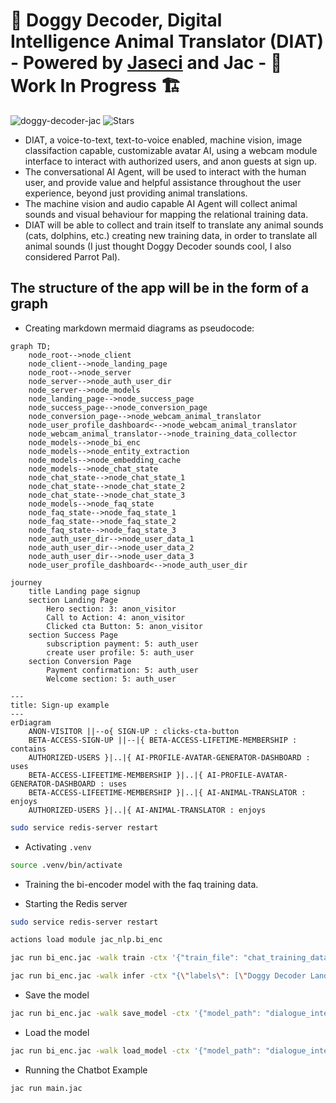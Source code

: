 # 🐶 Doggy Decoder, Digital Intelligence Animal Translator (DIAT) - Powered by [Jaseci](https://github.com/Jaseci-Labs/jaseci) and Jac - 🚧 Work In Progress 🏗

<p align="left">
<img src="https://komarev.com/ghpvc/?username=doggy-decoder-jac&label=Profile%20views&color=f79952&style=flat" alt="doggy-decoder-jac" />
<img alt="Stars" src="https://img.shields.io/github/stars/WrappedUsername/doggy-decoder-jac?style=flat-square&labelColor=343b41"/>
</p>

- DIAT, a voice-to-text, text-to-voice enabled, machine vision, image classifaction capable, customizable avatar AI, using a webcam module interface to interact with authorized users, and anon guests at sign up.
- The conversational AI Agent, will be used to interact with the human user, and provide value and helpful assistance throughout the user experience, beyond just providing animal translations.
- The machine vision and audio capable AI Agent will collect animal sounds and visual behaviour for mapping the relational training data.
- DIAT will be able to collect and train itself to translate any animal sounds (cats, dolphins, etc.) creating new training data, in order to translate all animal sounds (I just thought Doggy Decoder sounds cool, I also considered Parrot Pal).

## The structure of the app will be in the form of a graph

- Creating markdown mermaid diagrams as pseudocode:

```mermaid
graph TD;
    node_root-->node_client
    node_client-->node_landing_page
    node_root-->node_server
    node_server-->node_auth_user_dir
    node_server-->node_models
    node_landing_page-->node_success_page
    node_success_page-->node_conversion_page
    node_conversion_page-->node_webcam_animal_translator
    node_user_profile_dashboard<-->node_webcam_animal_translator
    node_webcam_animal_translator-->node_training_data_collector
    node_models-->node_bi_enc
    node_models-->node_entity_extraction
    node_models-->node_embedding_cache
    node_models-->node_chat_state
    node_chat_state-->node_chat_state_1
    node_chat_state-->node_chat_state_2
    node_chat_state-->node_chat_state_3
    node_models-->node_faq_state
    node_faq_state-->node_faq_state_1
    node_faq_state-->node_faq_state_2
    node_faq_state-->node_faq_state_3
    node_auth_user_dir-->node_user_data_1
    node_auth_user_dir-->node_user_data_2
    node_auth_user_dir-->node_user_data_3
    node_user_profile_dashboard<-->node_auth_user_dir
```

```mermaid
journey
    title Landing page signup
    section Landing Page
        Hero section: 3: anon_visitor
        Call to Action: 4: anon_visitor
        Clicked cta Button: 5: anon_visitor
    section Success Page
        subscription payment: 5: auth_user
        create user profile: 5: auth_user
    section Conversion Page
        Payment confirmation: 5: auth_user
        Welcome section: 5: auth_user
```

```mermaid
---
title: Sign-up example
---
erDiagram
    ANON-VISITOR ||--o{ SIGN-UP : clicks-cta-button
    BETA-ACCESS-SIGN-UP ||--|{ BETA-ACCESS-LIFETIME-MEMBERSHIP : contains
    AUTHORIZED-USERS }|..|{ AI-PROFILE-AVATAR-GENERATOR-DASHBOARD : uses
    BETA-ACCESS-LIFEETIME-MEMBERSHIP }|..|{ AI-PROFILE-AVATAR-GENERATOR-DASHBOARD : uses
    BETA-ACCESS-LIFEETIME-MEMBERSHIP }|..|{ AI-ANIMAL-TRANSLATOR : enjoys
    AUTHORIZED-USERS }|..|{ AI-ANIMAL-TRANSLATOR : enjoys
```

```bash
sudo service redis-server restart
```

- Activating `.venv`

```bash
source .venv/bin/activate
```

- Training the bi-encoder model with the faq training data.

- Starting the Redis server

```bash
sudo service redis-server restart
```

```bash
actions load module jac_nlp.bi_enc
```

```bash
jac run bi_enc.jac -walk train -ctx '{"train_file": "chat_training_data.json"}'
```

```bash
jac run bi_enc.jac -walk infer -ctx "{\"labels\": [\"Doggy Decoder Landing Page\", \"Doggy Decoder Features and Benefits\", \"Doggy Decoder Webcam Translator\", \"Premium Beta Lifetime Membership Page\", \"Premium Beta Lifetime Membership Pricing Page\", \"Doggy Decoder Membership Page\", \"Doggy Decoder Membership Pricing Page\"]}"
```

- Save the model

```bash
jac run bi_enc.jac -walk save_model -ctx '{"model_path": "dialogue_intent_model"}'
```

- Load the model

```bash
jac run bi_enc.jac -walk load_model -ctx '{"model_path": "dialogue_intent_model"}'
```

- Running the Chatbot Example

```bash
jac run main.jac
```

